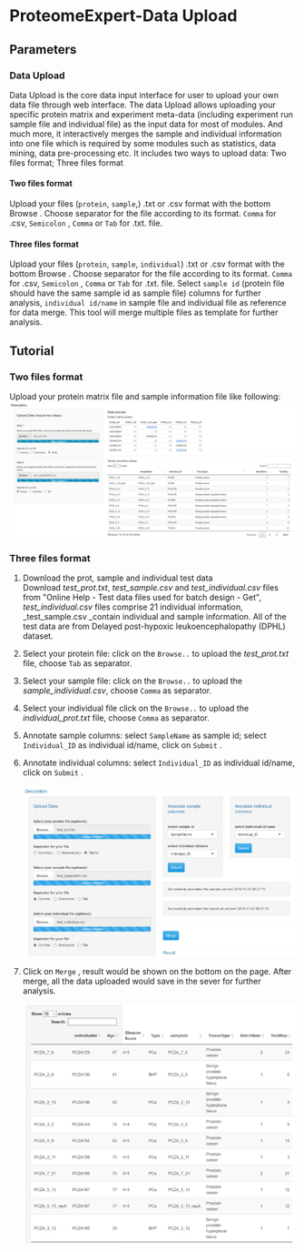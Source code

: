 # ProteomeExpert-Data Upload

## Parameters

### Data Upload
Data Upload is the core data input interface for user to upload your own data file through web interface. The data Upload allows uploading your specific protein matrix and experiment meta-data (including experiment run sample file and individual file) as the input data for most of modules. And much more, it interactively merges the sample and individual information into one file which is required by some modules such as statistics, data mining, data pre-processing etc. It includes two ways to upload data: Two files format; Three files format
#### Two files format
Upload your files (`protein`, `sample`,) .txt or .csv format with the bottom Browse . Choose separator for the file according to its format. `Comma` for .csv, `Semicolon`  ,   `Comma`  or   `Tab`   for .txt. file.

#### Three files format
Upload your files (`protein`, `sample`, `individual`) .txt or .csv format with the bottom Browse . Choose separator for the file according to its format. `Comma` for .csv, `Semicolon`  ,   `Comma`  or   `Tab`   for .txt. file. Select `sample id` (protein file should have the same sample id as sample file) columns for further analysis,  `individual id/name` in sample file and individual file as reference for data merge. This tool will merge multiple files  as template for further analysis.


## Tutorial
### Two files format
Upload your protein matrix file and sample information file like following:
	![image.png](twoFilesFormat.png)
	
### Three files format
1. Download the prot, sample and individual test data<br/>Download _test_prot.txt_, _test_sample.csv_ and _test_individual.csv_ files from "Online Help - Test data files used for batch design - Get", _test_individual.csv_ files comprise 21 individual information, _test_sample.csv _contain individual and sample information. All of the test data are from Delayed post-hypoxic leukoencephalopathy (DPHL) dataset.<br/>
2. Select your protein file: click on the  `Browse..` to upload the _test_prot.txt_ file, choose `Tab` as separator.
3. Select your sample file: click on the  `Browse..` to upload the _sample_individual.csv_, choose `Comma` as separator.
4. Select your individual file click on the  `Browse..` to upload the _individual_prot.txt_ file, choose `Comma` as separator.
5. Annotate sample columns: select `SampleName` as sample id; select `Individual_ID` as individual id/name, click on `Submit` .
6. Annotate individual columns: select `Individual_ID` as individual id/name, click on `Submit` .

	![image.png](dataconsole-1.png)

7. Click on `Merge` , result would be shown on the bottom on the page. After merge, all the data uploaded would save in the sever for further analysis.

	![image.png](dataconsole-2.png)

